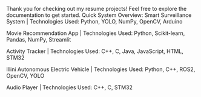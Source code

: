 Thank you for checking out my resume projects! Feel free to explore the documentation to get started. 
Quick System Overview:
Smart Surveillance System |
Technologies Used: Python, YOLO, NumPy, OpenCV, Arduino

Movie Recommendation App | 
Technologies Used: Python, Scikit-learn, Pandas, NumPy, Streamlit

Activity Tracker |
Technologies Used: C++, C, Java, JavaScript, HTML, STM32

Illini Autonomous Electric Vehicle |
Technologies Used: Python, C++, ROS2, OpenCV, YOLO

Audio Player |
Technologies Used: C++, C, STM32
